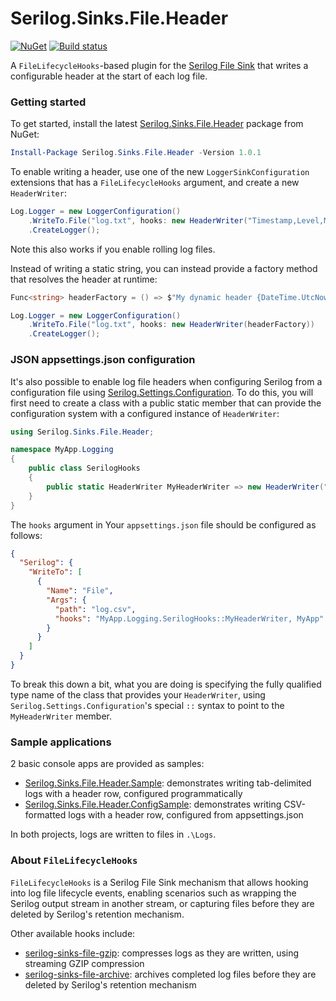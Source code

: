 # Serilog.Sinks.File.Header
[![NuGet](https://img.shields.io/nuget/v/Serilog.Sinks.File.Header.svg)](https://www.nuget.org/packages/Serilog.Sinks.File.Header)
[![Build status](https://ci.appveyor.com/api/projects/status/initq19hswan7q4u?svg=true)](https://ci.appveyor.com/project/cocowalla/serilog-sinks-file-header)

A `FileLifecycleHooks`-based plugin for the [Serilog File Sink](https://github.com/serilog/serilog-sinks-file) that writes a configurable header at the start of each log file.

### Getting started
To get started, install the latest [Serilog.Sinks.File.Header](https://www.nuget.org/packages/Serilog.Sinks.File.Header) package from NuGet:

```powershell
Install-Package Serilog.Sinks.File.Header -Version 1.0.1
```

To enable writing a header, use one of the new `LoggerSinkConfiguration` extensions that has a `FileLifecycleHooks` argument, and create a new `HeaderWriter`:

```csharp
Log.Logger = new LoggerConfiguration()
    .WriteTo.File("log.txt", hooks: new HeaderWriter("Timestamp,Level,Message"))
    .CreateLogger();
```

Note this also works if you enable rolling log files.

Instead of writing a static string, you can instead provide a factory method that resolves the header at runtime:

```csharp
Func<string> headerFactory = () => $"My dynamic header {DateTime.UtcNow}";

Log.Logger = new LoggerConfiguration()
    .WriteTo.File("log.txt", hooks: new HeaderWriter(headerFactory))
    .CreateLogger();
```

### JSON appsettings.json configuration
It's also possible to enable log file headers  when configuring Serilog from a configuration file using [Serilog.Settings.Configuration](https://github.com/serilog/serilog-settings-configuration/). To do this, you will first need to create a class with a public static member that can provide the configuration system with a configured instance of `HeaderWriter`:

```csharp
using Serilog.Sinks.File.Header;

namespace MyApp.Logging
{
    public class SerilogHooks
    {
        public static HeaderWriter MyHeaderWriter => new HeaderWriter("Timestamp,Level,Message");
    }
}
```

The `hooks` argument in Your `appsettings.json` file should be configured as follows:

```json
{
  "Serilog": {
    "WriteTo": [
      {
        "Name": "File",
        "Args": {
          "path": "log.csv",
          "hooks": "MyApp.Logging.SerilogHooks::MyHeaderWriter, MyApp"
        }
      }
    ]
  }
}
```

To break this down a bit, what you are doing is specifying the fully qualified type name of the class that provides your `HeaderWriter`, using `Serilog.Settings.Configuration`'s special `::` syntax to point to the `MyHeaderWriter` member.

### Sample applications
2 basic console apps are provided as samples:

- [Serilog.Sinks.File.Header.Sample](https://github.com/cocowalla/serilog-sinks-file-header/tree/master/sample/Serilog.Sinks.File.Header.Sample): demonstrates writing tab-delimited logs with a header row, configured programmatically
- [Serilog.Sinks.File.Header.ConfigSample](https://github.com/cocowalla/serilog-sinks-file-header/tree/master/sample/Serilog.Sinks.File.Header.ConfigSample): demonstrates writing CSV-formatted logs with a header row, configured from appsettings.json

In both projects, logs are written to files in `.\Logs`.

### About `FileLifecycleHooks`
`FileLifecycleHooks` is a Serilog File Sink mechanism that allows hooking into log file lifecycle events, enabling scenarios such as wrapping the Serilog output stream in another stream, or capturing files before they are deleted by Serilog's retention mechanism.

Other available hooks include:

- [serilog-sinks-file-gzip](https://github.com/cocowalla/serilog-sinks-file-gzip): compresses logs as they are written, using streaming GZIP compression
- [serilog-sinks-file-archive](https://github.com/cocowalla/serilog-sinks-file-archive): archives completed log files before they are deleted by Serilog's retention mechanism
